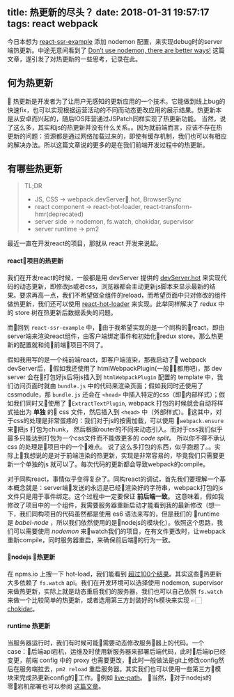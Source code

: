 title: 热更新的尽头？
date: 2018-01-31 19:57:17
tags: react webpack
---

今日本想为 [react-ssr-example](https://github.com/MrKou47/react-ssr-example) 添加 nodemon 配置，来实现debug时的server端热更新。中途无意间看到了 [Don’t use nodemon, there are better ways!](https://codeburst.io/dont-use-nodemon-there-are-better-ways-fc016b50b45e) 这篇文章，遂引发了对热更新的一些思考，记录在此。

<!-- more -->

## 何为热更新  

热更新是开发者为了让用户无感知的更新应用的一个技术。它能做到线上bug的快速fix，也可以实现根据运营活动的不同而动态更改应用的展示结果。热更新本是从安卓而兴起的，随后IOS阵营通过JSPatch同样实现了热更新功能。
当然，说了这么多，其实和js的热更新并没有什么关系。。因为就前端而言，应该不存在热更新的问题：资源都是通过网络加载过来的，即使有缓存机制，我们也可以有相应的解决办法。所以这篇文章说的更多的是在我们前端开发过程中的热更新。

## 有哪些热更新

> TL;DR
> * JS, CSS -> webpack.devServer.hot, BrowserSync
> * react component -> react-hot-loader, react-transform-hmr(deprecated)
> * server side -> nodemon, fs.watch, chokidar, supervisor
> * server runtime -> pm2

最近一直在开发react的项目，那就从 react 开发来说起。

#### react项目的热更新

我们在开发react的时候，一般都是用 devServer 提供的 [devServer.hot](https://webpack.js.org/configuration/dev-server/#devserver-hot) 来实现代码的动态更新，即修改js或者css，浏览器都会主动更新js脚本来显示最新的结果。要求再高一点，我们不希望做全组件的reload，而希望页面中只对修改的组件做热更新，我们还可以使用 [react-hot-loader](https://github.com/gaearon/react-hot-loader) 来实现。此举同样解决了 redux 中的 store 树在热更新后数据丢失的问题。

而回到 `react-ssr-example` 中，由于我希望实现的是一个同构的react，即由server端来渲染react组件，由客户端绑定事件和初始化redux store。那么热更新的配置就和纯前端项目不同了。

假如我用写的是一个纯前端react，即客户端渲染，那我启动了 webpack devServer后，假如我还使用了 htmlWebpackPlugin(一般都用吧)，那 dev server 会在打包好js后将js插入到 `htmlWebpackPlugin` 配置的 template 中，我们访问页面时就由 `bundle.js` 中的代码来渲染页面；假如我同时还使用了 cssmodule，那 `bundle.js` 还会在 `<head>` 中插入特定的css（即内部样式）；假如我们同时又使用了 `ExtractTextPlugin`, webpack 打包的时候就会自动将样式抽出为 **单独** 的 css 文件，然后插入到 `<head>` 中（外部样式）。这其中，对于css的处理是非常蛋疼的：我们对于js的按需加载，可以使用 `webpack.ensure` 来把js 打包为chunk， 然后根据router的不同来动态引入。而对于css我们似乎最多只能达到打包为一个css文件而不能做更多的 *code split*。
所以你不得不承认 css 的处理是项目中的一个难点。
说了这么多打包的东西，似乎跑题了。。实际上我想说的是对于前端渲染的热更新，实现是非常容易的，毕竟我们只需要更新一个单独的js 就可以了。每次代码的更新都会导致webpack的compile。

对于同构react，事情似乎变得复杂了。同构react的调试，首先我们要理解一个基本概念就是：server端发送的永远是已经渲染好的字符串，webpack打包的js文件只是用于事件绑定。这个过程中一定要保证 **前后端一致**。 这意味着，假如我修改了项目中的一个组件，我需要服务器重新启动才能看到我的最新修改（想一下，我们同构项目的代码虽然都是使用 es6 语法来写的，但是我们的 runtime 是 *babel-node* ，所以我们依然使用的是nodejs的模块化）。依照这个思路，我们可以需要使用 *nodemon* 来watch我们的项目，在有文件更改时，让webpack重新compile，同时服务器重启，来确保前后端的行为一致。



#### nodejs 热更新

在 npms.io 上搜一下 hot-load，我们能看到 [超过100个结果](https://npms.io/search?q=hot-load)。其实这些热更新大多依赖了 `fs.watch` api。我们在开发环境可以选择使用 nodemon, supervisor 来做热更新，实际上就是动态重启我们的服务器，我们也可以自己依照 `fs.watch` 来做一个比较简单的热更新，或者选用第三方封装好的fs模块来实现 👉🏻 [chokidar](https://github.com/paulmillr/chokidar)。

#### runtime 热更新

当服务器运行时，我们有时候可能需要动态修改服务器上的代码。一个case：后端api宕机，运维及时使用新服务器来部署后端代码，此时后端ip已经变更，前端 config 中的 proxy 也需要更改，此时一般做法是git上修改config然后在服务端拉去，`pm2 reload` 重启服务器。其实我们也可以使用一些第三方模块来完成热更新config的工作。例如 [live-path](https://github.com/substack/live-patch)。 当然，对于nodejs的零宕机部署也可以参阅 [这篇文章](http://blog.argteam.com/coding/hardening-node-js-for-production-part-3-zero-downtime-deployments-with-nginx/)。

